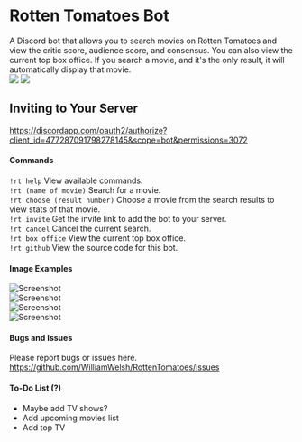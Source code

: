 # Rotten Tomatoes Bot
A Discord bot that allows you to search movies on Rotten Tomatoes and view the critic score, audience score, and consensus. You can also view the current top box office. If you search a movie, and it's the only result, it will automatically display that movie.  
[<img src="https://discordapp.com/api/guilds/294699220743618561/widget.png?style=shield">](https://discord.gg/qsc8YMS) <img src="https://img.shields.io/badge/discord-csharp-blue.svg">

## Inviting to Your Server
https://discordapp.com/oauth2/authorize?client_id=477287091798278145&scope=bot&permissions=3072
#### Commands
`!rt help` View available commands.  
`!rt (name of movie)` Search for a movie.  
`!rt choose (result number)` Choose a movie from the search results to view stats of that movie.  
`!rt invite`  Get the invite link to add the bot to your server.  
`!rt cancel` Cancel the current search.  
`!rt box office` View the current top box office.  
`!rt github` View the source code for this bot.  
#### Image Examples
![Screenshot](https://i.imgur.com/pe0yCAx.png)  
![Screenshot](https://i.imgur.com/5AHSNfU.png)  
![Screenshot](https://i.imgur.com/8OQ2ena.png)  
![Screenshot](https://i.imgur.com/TGwTUP0.png)  
#### Bugs and Issues
Please report bugs or issues here.  
https://github.com/WilliamWelsh/RottenTomatoes/issues
#### To-Do List (?)
- Maybe add TV shows?
- Add upcoming movies list  
- Add top TV  